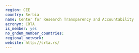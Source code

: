 ```yaml
---
region: CEE
country: Serbia
name: Center for Research Transparency and Accountability
acronym: CRTA
is_member: yes
no_gndem_member_countries: 
regional_network: 
website: http://crta.rs/
---
```

